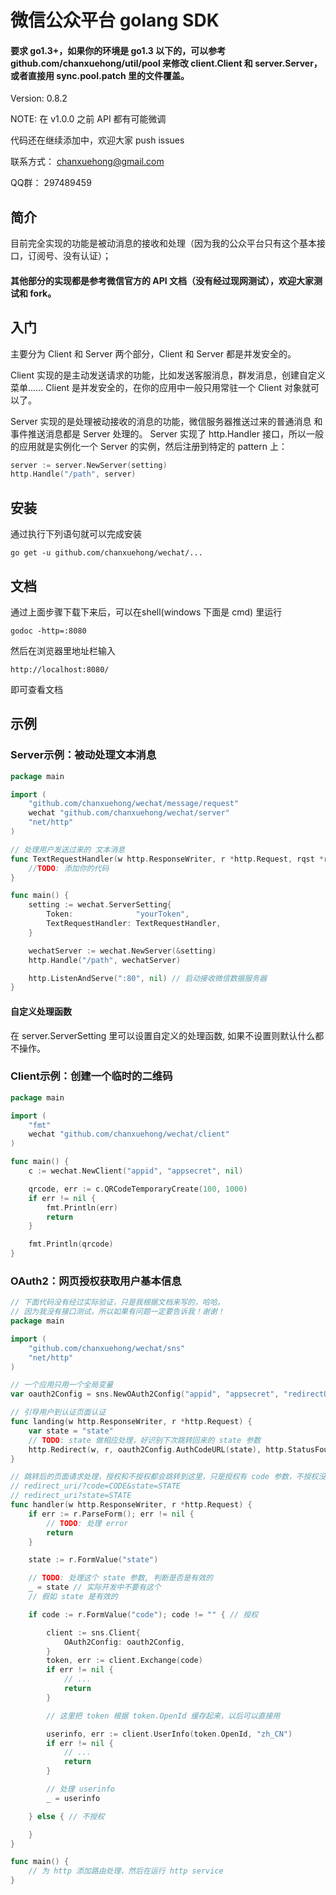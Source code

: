# 微信公众平台 golang SDK

#### 要求 go1.3+，如果你的环境是 go1.3 以下的，可以参考 github.com/chanxuehong/util/pool 来修改 client.Client 和 server.Server，或者直接用 sync.pool.patch 里的文件覆盖。

Version: 0.8.2

NOTE: 在 v1.0.0 之前 API 都有可能微调

代码还在继续添加中，欢迎大家 push issues

联系方式： chanxuehong@gmail.com

QQ群：    297489459

## 简介

目前完全实现的功能是被动消息的接收和处理（因为我的公众平台只有这个基本接口，订阅号、没有认证）；

#### 其他部分的实现都是参考微信官方的 API 文档（没有经过现网测试），欢迎大家测试和 fork。

## 入门

主要分为 Client 和 Server 两个部分，Client 和 Server 都是并发安全的。

Client 实现的是主动发送请求的功能，比如发送客服消息，群发消息，创建自定义菜单......
Client 是并发安全的，在你的应用中一般只用常驻一个 Client 对象就可以了。

Server 实现的是处理被动接收的消息的功能，微信服务器推送过来的普通消息 和 事件推送消息都是 Server 处理的。
Server 实现了 http.Handler 接口，所以一般的应用就是实例化一个 Server 的实例，然后注册到特定的 pattern 上：
```Go
server := server.NewServer(setting)
http.Handle("/path", server)
```

## 安装
通过执行下列语句就可以完成安装

	go get -u github.com/chanxuehong/wechat/...

## 文档
通过上面步骤下载下来后，可以在shell(windows 下面是 cmd) 里运行

	godoc -http=:8080
	
然后在浏览器里地址栏输入 

	http://localhost:8080/
	
即可查看文档

## 示例

### Server示例：被动处理文本消息

```Go
package main

import (
	"github.com/chanxuehong/wechat/message/request"
	wechat "github.com/chanxuehong/wechat/server"
	"net/http"
)

// 处理用户发送过来的 文本消息
func TextRequestHandler(w http.ResponseWriter, r *http.Request, rqst *request.Text) {
	//TODO: 添加你的代码
}

func main() {
	setting := wechat.ServerSetting{
		Token:              "yourToken",
		TextRequestHandler: TextRequestHandler,
	}

	wechatServer := wechat.NewServer(&setting)
	http.Handle("/path", wechatServer)

	http.ListenAndServe(":80", nil) // 启动接收微信数据服务器
}
```

#### 自定义处理函数
在 server.ServerSetting 里可以设置自定义的处理函数, 如果不设置则默认什么都不操作。

### Client示例：创建一个临时的二维码

```Go
package main

import (
	"fmt"
	wechat "github.com/chanxuehong/wechat/client"
)

func main() {
	c := wechat.NewClient("appid", "appsecret", nil)

	qrcode, err := c.QRCodeTemporaryCreate(100, 1000)
	if err != nil {
		fmt.Println(err)
		return
	}

	fmt.Println(qrcode)
}
```

### OAuth2：网页授权获取用户基本信息

```Go
// 下面代码没有经过实际验证，只是我根据文档来写的，哈哈。
// 因为我没有接口测试，所以如果有问题一定要告诉我！谢谢！
package main

import (
	"github.com/chanxuehong/wechat/sns"
	"net/http"
)

// 一个应用只用一个全局变量
var oauth2Config = sns.NewOAuth2Config("appid", "appsecret", "redirectURL", "scope0", "scope1")

// 引导用户到认证页面认证
func landing(w http.ResponseWriter, r *http.Request) {
	var state = "state"
	// TODO: state 做相应处理，好识别下次跳转回来的 state 参数
	http.Redirect(w, r, oauth2Config.AuthCodeURL(state), http.StatusFound)
}

// 跳转后的页面请求处理，授权和不授权都会跳转到这里，只是授权有 code 参数，不授权没有
// redirect_uri/?code=CODE&state=STATE
// redirect_uri?state=STATE
func handler(w http.ResponseWriter, r *http.Request) {
	if err := r.ParseForm(); err != nil {
		// TODO: 处理 error
		return
	}

	state := r.FormValue("state")

	// TODO: 处理这个 state 参数, 判断是否是有效的
	_ = state // 实际开发中不要有这个
	// 假如 state 是有效的

	if code := r.FormValue("code"); code != "" { // 授权

		client := sns.Client{
			OAuth2Config: oauth2Config,
		}
		token, err := client.Exchange(code)
		if err != nil {
			// ...
			return
		}

		// 这里把 token 根据 token.OpenId 缓存起来，以后可以直接用

		userinfo, err := client.UserInfo(token.OpenId, "zh_CN")
		if err != nil {
			// ...
			return
		}

		// 处理 userinfo
		_ = userinfo

	} else { // 不授权

	}
}

func main() {
	// 为 http 添加路由处理，然后在运行 http service
}
```